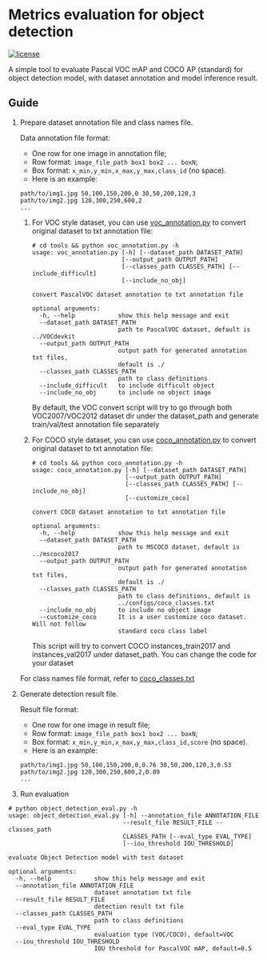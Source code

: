 # Metrics evaluation for object detection

[![license](https://img.shields.io/github/license/mashape/apistatus.svg)](LICENSE)

A simple tool to evaluate Pascal VOC mAP and COCO AP (standard) for object detection model, with dataset annotation and model inference result.

## Guide

1. Prepare dataset annotation file and class names file.

    Data annotation file format:
    * One row for one image in annotation file;
    * Row format: `image_file_path box1 box2 ... boxN`;
    * Box format: `x_min,y_min,x_max,y_max,class_id` (no space).
    * Here is an example:
    ```
    path/to/img1.jpg 50,100,150,200,0 30,50,200,120,3
    path/to/img2.jpg 120,300,250,600,2
    ...
    ```
    1. For VOC style dataset, you can use [voc_annotation.py](https://github.com/david8862/Object-Detection-Evaluation/blob/master/tools/voc_annotation.py) to convert original dataset to txt annotation file:
       ```
       # cd tools && python voc_annotation.py -h
       usage: voc_annotation.py [-h] [--dataset_path DATASET_PATH]
                                [--output_path OUTPUT_PATH]
                                [--classes_path CLASSES_PATH] [--include_difficult]
                                [--include_no_obj]

       convert PascalVOC dataset annotation to txt annotation file

       optional arguments:
         -h, --help            show this help message and exit
         --dataset_path DATASET_PATH
                               path to PascalVOC dataset, default is ../VOCdevkit
         --output_path OUTPUT_PATH
                               output path for generated annotation txt files,
                               default is ./
         --classes_path CLASSES_PATH
                               path to class definitions
         --include_difficult   to include difficult object
         --include_no_obj      to include no object image
       ```
       By default, the VOC convert script will try to go through both VOC2007/VOC2012 dataset dir under the dataset_path and generate train/val/test annotation file separately


    2. For COCO style dataset, you can use [coco_annotation.py](https://github.com/david8862/Object-Detection-Evaluation/blob/master/tools/coco_annotation.py) to convert original dataset to txt annotation file:
       ```
       # cd tools && python coco_annotation.py -h
       usage: coco_annotation.py [-h] [--dataset_path DATASET_PATH]
                                 [--output_path OUTPUT_PATH]
                                 [--classes_path CLASSES_PATH] [--include_no_obj]
                                 [--customize_coco]

       convert COCO dataset annotation to txt annotation file

       optional arguments:
         -h, --help            show this help message and exit
         --dataset_path DATASET_PATH
                               path to MSCOCO dataset, default is ../mscoco2017
         --output_path OUTPUT_PATH
                               output path for generated annotation txt files,
                               default is ./
         --classes_path CLASSES_PATH
                               path to class definitions, default is
                               ../configs/coco_classes.txt
         --include_no_obj      to include no object image
         --customize_coco      It is a user customize coco dataset. Will not follow
                               standard coco class label
       ```
       This script will try to convert COCO instances_train2017 and instances_val2017 under dataset_path. You can change the code for your dataset

   For class names file format, refer to  [coco_classes.txt](https://github.com/david8862/Object-Detection-Evaluation/blob/master/configs/coco_classes.txt)

2. Generate detection result file.

    Result file format:
    * One row for one image in result file;
    * Row format: `image_file_path box1 box2 ... boxN`;
    * Box format: `x_min,y_min,x_max,y_max,class_id,score` (no space).
    * Here is an example:
    ```
    path/to/img1.jpg 50,100,150,200,0,0.76 30,50,200,120,3,0.53
    path/to/img2.jpg 120,300,250,600,2,0.89
    ...
    ```

3. Run evaluation

```
# python object_detection_eval.py -h
usage: object_detection_eval.py [-h] --annotation_file ANNOTATION_FILE
                                --result_file RESULT_FILE --classes_path
                                CLASSES_PATH [--eval_type EVAL_TYPE]
                                [--iou_threshold IOU_THRESHOLD]

evaluate Object Detection model with test dataset

optional arguments:
  -h, --help            show this help message and exit
  --annotation_file ANNOTATION_FILE
                        dataset annotation txt file
  --result_file RESULT_FILE
                        detection result txt file
  --classes_path CLASSES_PATH
                        path to class definitions
  --eval_type EVAL_TYPE
                        evaluation type (VOC/COCO), default=VOC
  --iou_threshold IOU_THRESHOLD
                        IOU threshold for PascalVOC mAP, default=0.5
```
